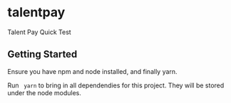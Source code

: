 # talentpay
Talent Pay Quick Test

## Getting Started

Ensure you have npm and node installed, and finally yarn.

Run ` yarn` to bring in all dependendies for this project. They will be stored under the node modules.

